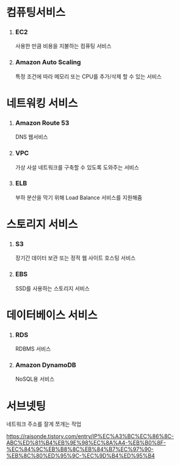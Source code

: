 <h1>컴퓨팅서비스</h1>

1. <h3>EC2</h3>

   사용한 만큼 비용을 지불하는 컴퓨팅 서비스

2. <h3>Amazon Auto Scaling</h3>

   특정 조건에 따라 메모리 또는 CPU를 추가/삭제 할 수 있는 서비스

<h1>네트워킹 서비스</h1>

1. <h3>Amazon Route 53</h3>

   DNS 웹서비스

2. <h3>VPC</h3>

   가상 사설 네트워크를 구축할 수 있도록 도와주는 서비스

3. <h3>ELB</h3>

   부하 분산을 막기 위해 Load Balance 서비스를 지원해줌

<h1>스토리지 서비스</h1>

1. <h3>S3</h3>

   장기간 데이터 보관 또는 정적 웹 사이트 호스팅 서비스

2. <h3>EBS</h3>

   SSD를 사용하는 스토리지 서비스

<h1>데이터베이스 서비스</h1>

1. <h3>RDS</h3>

   RDBMS 서비스

2. <h3>Amazon DynamoDB</h3>

   NoSQL용 서비스

<h1>서브넷팅</h1>

네트워크 주소를 잘게 쪼개는 작업

https://raisonde.tistory.com/entry/IP%EC%A3%BC%EC%86%8C-ABC%ED%81%B4%EB%9E%98%EC%8A%A4-%EB%B0%8F-%EC%84%9C%EB%B8%8C%EB%84%B7%EC%97%90-%EB%8C%80%ED%95%9C-%EC%9D%B4%ED%95%B4
